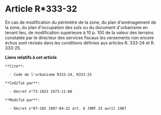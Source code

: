 # Article R*333-32

En cas de modification du périmètre de la zone, du plan d'aménagement de la zone, du plan d'occupation des sols ou du
document d'urbanisme en tenant lieu, de modification supérieure à 10 p. 100 de la valeur des terrains constatée par le
directeur des services fiscaux les versements non encore échus sont révisés dans les conditions définies aux articles R.
333-24 et R. 333-25.

**Liens relatifs à cet article**

	**Cite**:

	  - Code de l'urbanisme R333-24, R333-25

	**Codifié par**:

	  - Décret n°73-1023 1973-11-08

	**Modifié par**:

	  - Décret n°87-282 1987-04-22 art. 6 JORF 25 avril 1987
